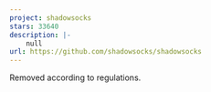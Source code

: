 ```yaml
---
project: shadowsocks
stars: 33640
description: |-
    null
url: https://github.com/shadowsocks/shadowsocks
---
```


Removed according to regulations.

